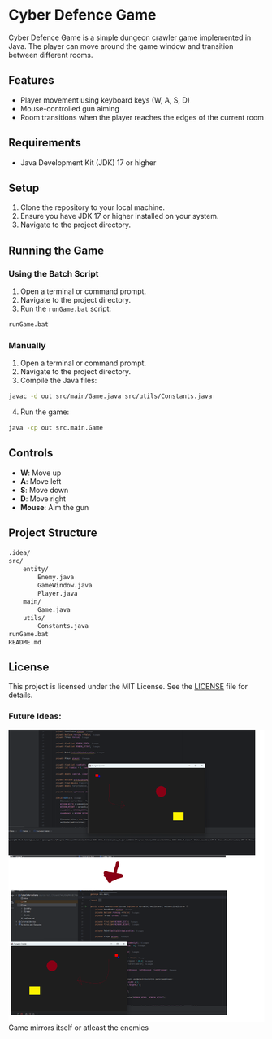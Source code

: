 # Cyber Defence Game

Cyber Defence Game is a simple dungeon crawler game implemented in Java. The player can move around the game window and transition between different rooms.

## Features

- Player movement using keyboard keys (W, A, S, D)
- Mouse-controlled gun aiming
- Room transitions when the player reaches the edges of the current room

## Requirements

- Java Development Kit (JDK) 17 or higher

## Setup

1. Clone the repository to your local machine.
2. Ensure you have JDK 17 or higher installed on your system.
3. Navigate to the project directory.

## Running the Game

### Using the Batch Script

1. Open a terminal or command prompt.
2. Navigate to the project directory.
3. Run the `runGame.bat` script:

```sh
runGame.bat
```

### Manually

1. Open a terminal or command prompt.
2. Navigate to the project directory.
3. Compile the Java files:

```sh
javac -d out src/main/Game.java src/utils/Constants.java
```

4. Run the game:

```sh
java -cp out src.main.Game
```

## Controls

- **W**: Move up
- **A**: Move left
- **S**: Move down
- **D**: Move right
- **Mouse**: Aim the gun

## Project Structure

```
.idea/
src/
    entity/
        Enemy.java
        GameWindow.java
        Player.java
    main/
        Game.java
    utils/
        Constants.java
runGame.bat
README.md
```

## License

This project is licensed under the MIT License. See the [LICENSE](LICENSE) file for details.


### Future Ideas:
![alt text](/img/image.png)
Game mirrors itself or atleast the enemies